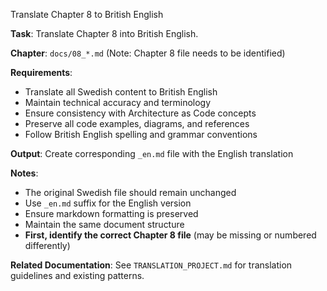 Translate Chapter 8 to British English

**Task**: Translate Chapter 8 into British English.

**Chapter**: `docs/08_*.md` (Note: Chapter 8 file needs to be identified)

**Requirements**:
- Translate all Swedish content to British English
- Maintain technical accuracy and terminology
- Ensure consistency with Architecture as Code concepts
- Preserve all code examples, diagrams, and references
- Follow British English spelling and grammar conventions

**Output**: Create corresponding `_en.md` file with the English translation

**Notes**:
- The original Swedish file should remain unchanged
- Use `_en.md` suffix for the English version
- Ensure markdown formatting is preserved
- Maintain the same document structure
- **First, identify the correct Chapter 8 file** (may be missing or numbered differently)

**Related Documentation**: See `TRANSLATION_PROJECT.md` for translation guidelines and existing patterns.
